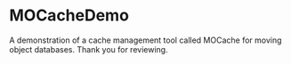 # MOCacheDemo
A demonstration of a cache management tool called MOCache for moving object databases.
Thank you for reviewing.
